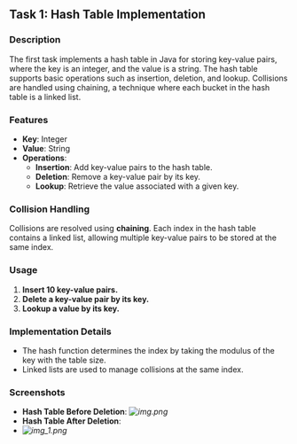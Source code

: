 ## **Task 1: Hash Table Implementation**

### **Description**
The first task implements a hash table in Java for storing key-value pairs, where the key is an integer, and the value is a string. The hash table supports basic operations such as insertion, deletion, and lookup. Collisions are handled using chaining, a technique where each bucket in the hash table is a linked list.

### **Features**
- **Key**: Integer
- **Value**: String
- **Operations**:
    - **Insertion**: Add key-value pairs to the hash table.
    - **Deletion**: Remove a key-value pair by its key.
    - **Lookup**: Retrieve the value associated with a given key.

### **Collision Handling**
Collisions are resolved using **chaining**. Each index in the hash table contains a linked list, allowing multiple key-value pairs to be stored at the same index.

### **Usage**
1. **Insert 10 key-value pairs.**
2. **Delete a key-value pair by its key.**
3. **Lookup a value by its key.**

### **Implementation Details**
- The hash function determines the index by taking the modulus of the key with the table size.
- Linked lists are used to manage collisions at the same index.

### **Screenshots**
- **Hash Table Before Deletion**: *![img.png](img.png)*
- **Hash Table After Deletion**: 
- *![img_1.png](img_1.png)*
